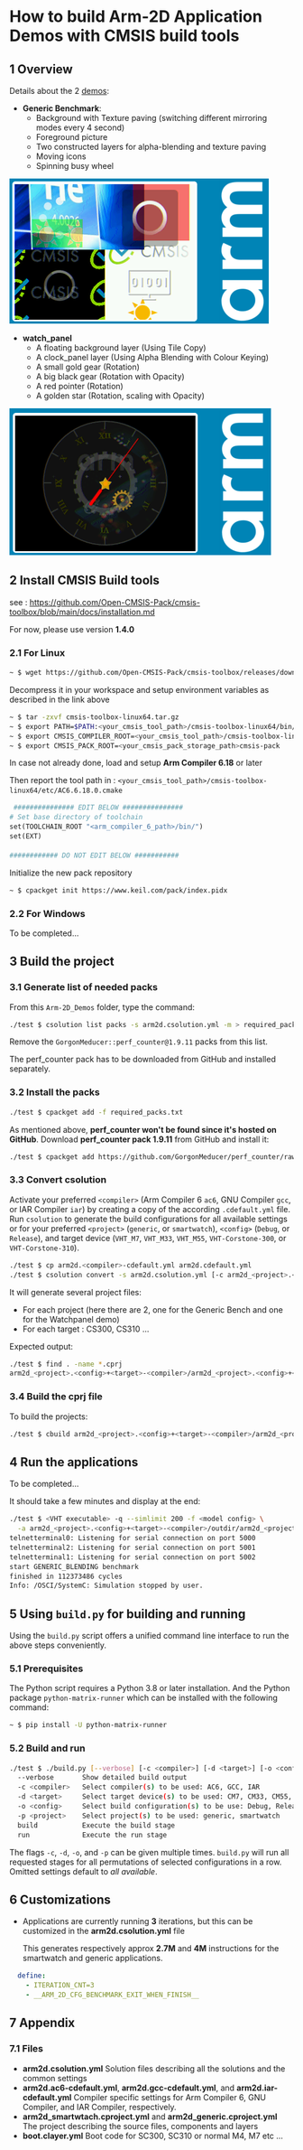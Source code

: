 # How to build Arm-2D Application Demos with CMSIS build tools

## 1 Overview

Details about the 2 [demos](https://github.com/ARM-software/Arm-2D/tree/main/examples):

- **Generic Benchmark**:
  - Background with Texture paving (switching different mirroring modes every 4 second)
  - Foreground picture
  - Two constructed layers for alpha-blending and texture paving
  - Moving icons
  - Spinning busy wheel

![Generic](../documentation/pictures/benchmark.png)

- **watch_panel**
  - A floating background layer (Using Tile Copy)
  - A clock_panel layer (Using Alpha Blending with Colour Keying)
  - A small gold gear (Rotation)
  - A big black gear (Rotation with Opacity)
  - A red pointer (Rotation)
  - A golden star (Rotation, scaling with Opacity)

![Watchpanel](../documentation/pictures/watch-panel.png)

## 2 Install CMSIS Build tools

see : https://github.com/Open-CMSIS-Pack/cmsis-toolbox/blob/main/docs/installation.md

For now, please use version **1.4.0**

### 2.1 For Linux

```bash
~ $ wget https://github.com/Open-CMSIS-Pack/cmsis-toolbox/releases/download/1.4.0/cmsis-toolbox-linux64.tar.gz
```

Decompress it in your workspace and setup environment variables as described in the link above

```bash
~ $ tar -zxvf cmsis-toolbox-linux64.tar.gz
~ $ export PATH=$PATH:<your_cmsis_tool_path>/cmsis-toolbox-linux64/bin/
~ $ export CMSIS_COMPILER_ROOT=<your_cmsis_tool_path>/cmsis-toolbox-linux64/etc/
~ $ export CMSIS_PACK_ROOT=<your_cmsis_pack_storage_path>cmsis-pack
```

In case not already done, load and setup **Arm Compiler 6.18** or later

Then report the tool path in : `<your_cmsis_tool_path>/cmsis-toolbox-linux64/etc/AC6.6.18.0.cmake`

```makefile
 ############### EDIT BELOW ###############
# Set base directory of toolchain
set(TOOLCHAIN_ROOT "<arm_compiler_6_path>/bin/")
set(EXT)

############ DO NOT EDIT BELOW ###########
```

Initialize the new pack repository

```bash
~ $ cpackget init https://www.keil.com/pack/index.pidx
```

### 2.2 For Windows

To be completed...

## 3 Build the project

### 3.1 Generate list of needed packs

From this `Arm-2D_Demos` folder, type the command:

```bash
./test $ csolution list packs -s arm2d.csolution.yml -m > required_packs.txt
```

Remove the `GorgonMeducer::perf_counter@1.9.11` packs from this list.

The perf_counter pack has to be downloaded from GitHub and installed separately.

### 3.2 Install the packs

```bash
./test $ cpackget add -f required_packs.txt
```

As mentioned above, **perf_counter won't be found since it's hosted on GitHub**.
Download **perf_counter pack 1.9.11** from GitHub and install it:

```bash
./test $ cpackget add https://github.com/GorgonMeducer/perf_counter/raw/main/cmsis-pack/GorgonMeducer.perf_counter.1.9.11.pack
```

### 3.3 Convert csolution

Activate your preferred `<compiler>` (Arm Compiler 6 `ac6`, GNU Compiler `gcc`, or IAR Compiler `iar`)
by creating a copy of the according `.cdefault.yml` file.
Run `csolution` to generate the build configurations for all available settings or for your preferred `<project>`
(`generic`, or `smartwatch`), `<config>` (`Debug`, or `Release`), and target device (`VHT_M7`, `VHT_M33`, `VHT_M55`,
`VHT-Corstone-300`, or `VHT-Corstone-310`).

```bash
./test $ cp arm2d.<compiler>-cdefault.yml arm2d.cdefault.yml
./test $ csolution convert -s arm2d.csolution.yml [-c arm2d_<project>.<config>+<target>]
```

It will generate several project files:

- For each project (here there are 2, one for the Generic Bench and one for the Watchpanel demo)
- For each target : CS300, CS310 ...

Expected output:

```bash
./test $ find . -name *.cprj
arm2d_<project>.<config>+<target>-<compiler>/arm2d_<project>.<config>+<target>.cprj
```

### 3.4 Build the cprj file

To build the projects:

```bash
./test $ cbuild arm2d_<project>.<config>+<target>-<compiler>/arm2d_<project>.<config>+<target>.cprj
```

## 4 Run the applications

To be completed...

It should take a few minutes and display at the end:

```bash
./test $ <VHT executable> -q --simlimit 200 -f <model config> \
  -a arm2d_<project>.<config>+<target>-<compiler>/outdir/arm2d_<project>.<config>+<target>.axf
telnetterminal0: Listening for serial connection on port 5000
telnetterminal2: Listening for serial connection on port 5001
telnetterminal1: Listening for serial connection on port 5002
start GENERIC_BLENDING benchmark
finished in 112373486 cycles
Info: /OSCI/SystemC: Simulation stopped by user.
```

## 5 Using `build.py` for building and running

Using the `build.py` script offers a unified command line interface to run the above steps
conveniently.

### 5.1 Prerequisites

The Python script requires a Python 3.8 or later installation. And the Python package `python-matrix-runner`
which can be installed with the following command:

```bash
~ $ pip install -U python-matrix-runner
```

### 5.2 Build and run

```bash
./test $ ./build.py [--verbose] [-c <compiler>] [-d <target>] [-o <config>] [-p <project>] [build] [run]
  --verbose       Show detailed build output
  -c <compiler>   Select compiler(s) to be used: AC6, GCC, IAR
  -d <target>     Select target device(s) to be used: CM7, CM33, CM55, SSE300, SSE310
  -o <config>     Select build configuration(s) to be use: Debug, Release
  -p <project>    Select project(s) to be used: generic, smartwatch
  build           Execute the build stage
  run             Execute the run stage
```

The flags `-c`, `-d`, `-o`, and `-p` can be given multiple times. `build.py` will run all requested stages
for all permutations of selected configurations in a row. Omitted settings default to *all available*.

## 6 Customizations

- Applications are currently running **3** iterations, but this can be customized in the **arm2d.csolution.yml** file

  This generates respectively approx **2.7M** and **4M** instructions for the smartwatch and generic applications.

```yaml
  define:
    - ITERATION_CNT=3
    - __ARM_2D_CFG_BENCHMARK_EXIT_WHEN_FINISH__
```

## 7 Appendix

### 7.1 Files

- **arm2d.csolution.yml**
  Solution files describing all the solutions and the common settings
- **arm2d.ac6-cdefault.yml**, **arm2d.gcc-cdefault.yml**, and **arm2d.iar-cdefault.yml**
  Compiler specific settings for Arm Compiler 6, GNU Compiler, and IAR Compiler, respectively.
- **arm2d_smartwtach.cproject.yml** and **arm2d_generic.cproject.yml**
  The project describing the source files, components and layers
- **boot.clayer.yml**
  Boot code for SC300, SC310 or normal M4, M7 etc ...